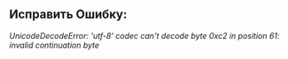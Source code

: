 ## Исправить Ошибку:

_UnicodeDecodeError: 'utf-8' codec can't decode byte 0xc2 in position 61: invalid continuation byte_

